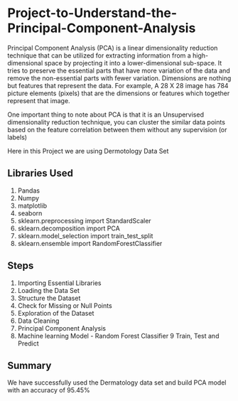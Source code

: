 # Project-to-Understand-the-Principal-Component-Analysis
Principal Component Analysis (PCA) is a linear dimensionality reduction technique that can be utilized for extracting information from a high-dimensional space by projecting it into a lower-dimensional sub-space. It tries to preserve the essential parts that have more variation of the data and remove the non-essential parts with fewer variation.  Dimensions are nothing but features that represent the data. For example, A 28 X 28 image has 784 picture elements (pixels) that are the dimensions or features which together represent that image.  

One important thing to note about PCA is that it is an Unsupervised dimensionality reduction technique, you can cluster the similar data points based on the feature correlation between them without any supervision (or labels)

Here in this Project we are using Dermotology Data Set

## Libraries Used
1) Pandas
2) Numpy
3) matplotlib
4) seaborn
5) sklearn.preprocessing import StandardScaler
6) sklearn.decomposition import PCA
7) sklearn.model_selection import train_test_split
8) sklearn.ensemble import RandomForestClassifier

## Steps
1) Importing Essential Libraries
2) Loading the Data Set
3) Structure the Dataset
4) Check for Missing or Null Points
5) Exploration of the Dataset
6) Data Cleaning
7)  Principal Component Analysis
8)  Machine learning Model - Random Forest Classifier
9  Train, Test and Predict

## Summary
We have successfully used the Dermatology data set and build PCA model with an accuracy of 95.45%
